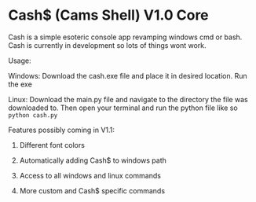 # Cash$ (Cams Shell) V1.0 Core

Cash is a simple esoteric console app revamping windows cmd or bash.
Cash is currently in development so lots of things wont work.



Usage:
  
  Windows:
    Download the cash.exe file and place it in desired location.
    Run the exe
   
  Linux:
    Download the main.py file and navigate to the directory the file was downloaded to. Then open your terminal and run the python file like so `python cash.py`

Features possibly coming in V1.1:

1. Different font colors

2. Automatically adding Cash$ to windows path

3. Access to all windows and linux commands

4. More custom and Cash$ specific commands
